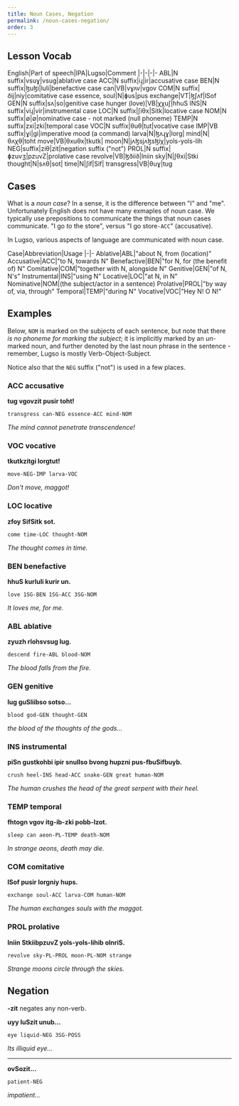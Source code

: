 ```yaml
---
title: Noun Cases, Negation
permalink: /noun-cases-negation/
order: 3
---
```


## Lesson Vocab

English|Part of speech|IPA|Lugso|Comment
|-|-|-|-
ABL|N suffix|vsuɣ|vsug|ablative case
ACC|N suffix|iɻ|ir|accusative case
BEN|N suffix|ɮuɮi|luli|benefactive case
can|VB|vɣʌv|vgov
COM|N suffix|ðij|niy|comitative case
essence, soul|N|ɸus|pus
exchange|VT|ɮʃʌf|lSof
GEN|N suffix|sʌ|so|genitive case
hunger (love)|VB|χχuʃ|hhuS
INS|N suffix|viɻ|vir|instrumental case
LOC|N suffix|ʃiθx|Sitk|locative case
NOM|N suffix|∅|∅|nominative case - not marked (null phoneme)
TEMP|N suffix|zxi|zki|temporal case
VOC|N suffix|θuθ|tut|vocative case
IMP|VB suffix|ɣi|gi|imperative mood (a command)
larva|N|ɮʌɻɣ|lorg|
mind|N|θʌχθ|toht
move|VB|θxuθx|tkutk|
moon|N|jʌɮsjʌɮsɮiχ|yols-yols-lih
NEG|suffix|ziθ|zit|negation suffix ("not")
PROL|N suffix|ɸzuvʒ|pzuvZ|prolative case
revolve|VB|ɮðiið|lniin
sky|N|ʃθxi|Stki
thought|N|sʌθ|sot|
time|N|ʃif|Sif|
transgress|VB|θuɣ|tug

## Cases

What is a _noun case_? In a sense, it is the difference between "I" and "me". Unfortunately English does not have many exmaples of noun case. We typically use prepositions to communicate the things that noun cases communicate. "I go _to_ the store", versus "I go store`-ACC`" (accusative).

In Lugso, various aspects of language are communicated with noun case.

Case|Abbreviation|Usage
|-|-
Ablative|ABL|"about N, from (location)"
Accusative|ACC|"to N, towards N"
Benefactive|BEN|"for N, for (the benefit of) N"
Comitative|COM|"together with N, alongside N"
Genitive|GEN|"of N, N's"
Instrumental|INS|"using N"
Locative|LOC|"at N, in N"
Nominative|NOM|(the subject/actor in a sentence)
Prolative|PROL|"by way of, via, through"
Temporal|TEMP|"during N"
Vocative|VOC|"Hey N! O N!"

## Examples

Below, `NOM` is marked on the subjects of each sentence, but note that there _is no phoneme for marking the subject_; it is implicitly marked by an _un_-marked noun, and further denoted by the last noun phrase in the sentence - remember, Lugso is mostly Verb-Object-Subject.

Notice also that the `NEG` suffix ("not") is used in a few places.

### ACC accusative

**tug vgovzit pusir toht!**

`transgress can-NEG essence-ACC mind-NOM`

_The mind cannot penetrate transcendence!_

### VOC vocative

**tkutkzitgi lorgtut!**

`move-NEG-IMP larva-VOC`

_Don't move, maggot!_

### LOC locative

**zfoy SifSitk sot.**

`come time-LOC thought-NOM`

_The thought comes in time._

### BEN benefactive

**hhuS kurluli kurir un.**

`love 1SG-BEN 1SG-ACC 3SG-NOM`

_It loves me, for me._

### ABL ablative

**zyuzh rlohsvsug lug.**

`descend fire-ABL blood-NOM`

_The blood falls from the fire._

### GEN genitive

**lug guSliibso sotso...**

`blood god-GEN thought-GEN`

_the blood of the thoughts of the gods..._

### INS instrumental

**piSn gustkohbi ipir snullso bvong hupzni pus-fbuSifbuyb.**

`crush heel-INS head-ACC snake-GEN great human-NOM`

_The human crushes the head of the great serpent with their heel._

### TEMP temporal

**fhtogn vgov itg-ib-zki pobb-lzot.**

`sleep can aeon-PL-TEMP death-NOM`

_In strange aeons, death may die._

### COM comitative

**lSof pusir lorgniy hups.**

`exchange soul-ACC larva-COM human-NOM`

_The human exchanges souls with the maggot._

### PROL prolative

**lniin StkiibpzuvZ yols-yols-lihib olnriS.**

`revolve sky-PL-PROL moon-PL-NOM strange`

_Strange moons circle through the skies._

## Negation

**-zit** negates any non-verb.

**uyy luSzit unub...**

`eye liquid-NEG 3SG-POSS`

_Its illiquid eye..._

---

**ovSozit...**

`patient-NEG`

_impatient..._
